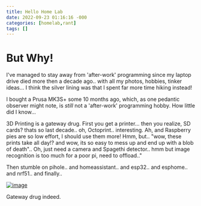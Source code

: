 ```yaml
---
title: Hello Home Lab
date: 2022-09-23 01:16:16 -000
categories: [homelab,rant]
tags: []
---
```


# But Why!

I've managed to stay away from 'after-work' programming since my laptop drive died more then a decade ago.. with all my photos, hobbies, tinker ideas... I think the silver lining was that I spent far more time hiking instead!

I bought a Prusa MK3S+ some 10 months ago, which, as one pedantic observer might note, is _still_ not a 'after-work' programming hobby. How little did I know...

3D Printing is a gateway drug. First you get a printer... then you realize, SD cards? thats so last decade.. oh, Octoprint.. interesting. Ah, and Raspberry pies are so low effort, I should use them more! Hmm, but.. "wow, these prints take all day!? and wow, its so easy to mess up and end up with a blob of death".. Oh, just need a camera and Spagethi detector.. hmm but image recognition is too much for a poor pi, need to offload.."

Then stumble on pihole.. and homeassistant.. and esp32.. and esphome.. and nrf51.. and finally..

[![image](https://www.servethehome.com/wp-content/uploads/2020/07/Project-MiniMicro-Cover-Introduction-800x450-Cover.jpg)](https://www.servethehome.com/introducing-project-tinyminimicro-home-lab-revolution/)

Gateway drug indeed.